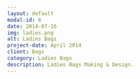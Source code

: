 ```yaml
---
layout: default
modal-id: 6
date: 2014-07-16
img: ladies.png
alt: Ladies Bags
project-date: April 2014
client: Bags
category: Ladies Bags
description: Ladies Bags Making & Design.
---
```

